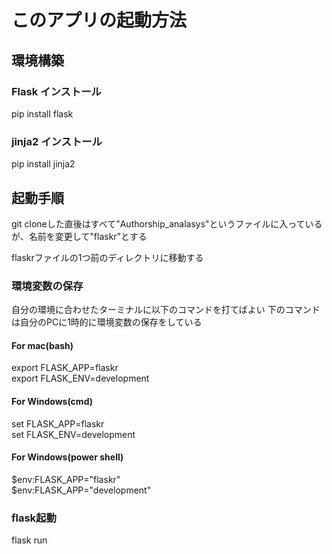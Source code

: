 # このアプリの起動方法
## 環境構築
### Flask インストール
pip install flask
### jinja2 インストール
pip install jinja2
## 起動手順

git cloneした直後はすべて"Authorship_analasys"というファイルに入っているが、名前を変更して"flaskr"とする

flaskrファイルの1つ前のディレクトリに移動する

### 環境変数の保存
自分の環境に合わせたターミナルに以下のコマンドを打てばよい
下のコマンドは自分のPCに1時的に環境変数の保存をしている
#### For mac(bash)
export FLASK_APP=flaskr  
export FLASK_ENV=development

#### For Windows(cmd)
set FLASK_APP=flaskr  
set FLASK_ENV=development

#### For Windows(power shell)
$env:FLASK_APP="flaskr"  
$env:FLASK_APP="development"

### flask起動
flask run
